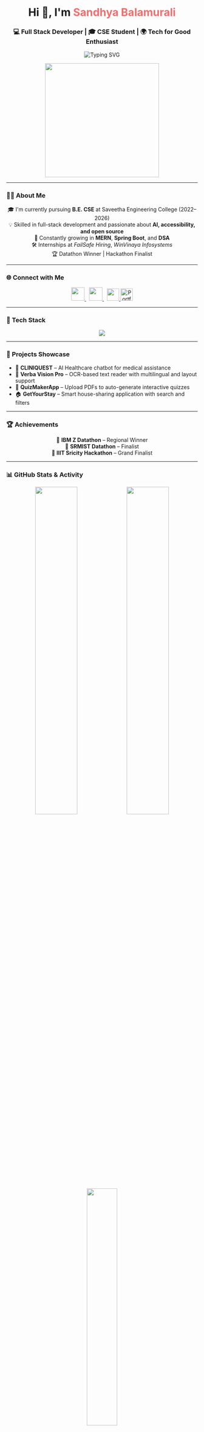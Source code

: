 <!-- Hero Typing Section -->
<h1 align="center">Hi 👋, I'm <span style="color:#F76C6C;">Sandhya Balamurali</span></h1>
<h3 align="center">💻 Full Stack Developer | 🎓 CSE Student | 🌍 Tech for Good Enthusiast</h3>

<p align="center">
  <img src="https://readme-typing-svg.demolab.com?font=Fira+Code&weight=500&size=24&pause=1000&color=FA5A5A&center=true&vCenter=true&width=500&lines=Aspiring+Software+Engineer;Full+Stack+Web+Developer;Loves+Flask%2C+React+%26+SpringBoot;AI+%7C+Hackathon+Finalist" alt="Typing SVG" />
</p>
<p align="center">
  <img src="https://media.giphy.com/media/LmNwrBhejkK9EFP504/giphy.gif" width="300" />
</p>

---

### 💁‍♀️ About Me
<div align="center">

🎓 I'm currently pursuing **B.E. CSE** at Saveetha Engineering College (2022–2026)  
💡 Skilled in full-stack development and passionate about **AI, accessibility, and open source**  
🌱 Constantly growing in **MERN**, **Spring Boot**, and **DSA**  
🛠️ Internships at *FailSafe Hiring*, *WinVinaya Infosystems*  
🏆 Datathon Winner | Hackathon Finalist  

</div>

---



### 🌐 Connect with Me

<p align="center">
  <a href="https://github.com/sandhyabalamurali" target="_blank">
    <img src="https://cdn.jsdelivr.net/gh/devicons/devicon/icons/github/github-original.svg" width="35" />
  </a>
  &nbsp;
  <a href="https://www.linkedin.com/in/sandhya-balamurali" target="_blank">
    <img src="https://cdn.jsdelivr.net/gh/devicons/devicon/icons/linkedin/linkedin-original.svg" width="35" />
  </a>
  &nbsp;
  <a href="https://leetcode.com/u/Sandhyabalamurali/" target="_blank">
    <img src="https://upload.wikimedia.org/wikipedia/commons/1/19/LeetCode_logo_black.png" width="32" />
  </a>
  <a href="https://sandhyabalamurali.netlify.app/" target="_blank">
    <img src="https://img.icons8.com/fluency/48/domain.png" width="32" alt="Portfolio" />
  </a>
</p>

---

### 🧠 Tech Stack

<p align="center">
  <img src="https://skillicons.dev/icons?i=java,python,javascript,html,css,react,flask,spring,mysql,github,vscode,postman,netlify" />
</p>

---

### 💼 Projects Showcase

- 🧠 **CLINIQUEST** – AI Healthcare chatbot for medical assistance  
- 🔎 **Verba Vision Pro** – OCR-based text reader with multilingual and layout support  
- 📝 **QuizMakerApp** – Upload PDFs to auto-generate interactive quizzes  
- 🏠 **GetYourStay** – Smart house-sharing application with search and filters

---

### 🏆 Achievements

<div align="center">

🥇 **IBM Z Datathon** – Regional Winner  
🏅 **SRMIST Datathon** – Finalist  
🏥 **IIIT Sricity Hackathon** – Grand Finalist  

</div>

---

### 📊 GitHub Stats & Activity

<p align="center">
  <img src="https://github-readme-stats.vercel.app/api?username=sandhyabalamurali&show_icons=true&theme=tokyonight&hide_border=true&border_radius=10" width="47%" />
  <img src="https://github-readme-streak-stats.herokuapp.com/?user=sandhyabalamurali&theme=tokyonight&hide_border=true&border_radius=10" width="47%" />
</p>

<p align="center">
  <img src="https://github-readme-stats.vercel.app/api/top-langs/?username=sandhyabalamurali&layout=compact&theme=tokyonight&hide_border=true&border_radius=10" width="40%" />
</p>

---

### 🏆 GitHub Trophies

<p align="center">
  <img src="https://github-profile-trophy.vercel.app/?username=sandhyabalamurali&theme=gruvbox&no-frame=true&title=MultiLanguage,Commits,Stars,Repositories,PullRequest,Issues" />
</p>

---

### 🌟 Certifications

<div align="center">

✅ Data & AI Skills – IBM  
✅ Google UX Design  
✅ Intro to IoT – NPTEL  
✅ Generative AI – DeepLearning.AI  
✅ LangChain Tools, Vertex AI, Multimodal RAG – Coursera  

</div>

---

> ✨ *“Design, Develop, Deliver – That’s my mantra!”*  
> 🔗 *Let’s connect and build something amazing!*
